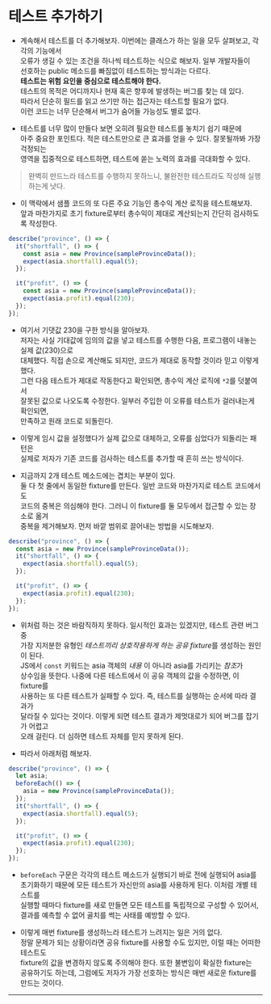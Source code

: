 # 테스트 추가하기

- 계속해서 테스트를 더 추가해보자. 이번에는 클래스가 하는 일을 모두 살펴보고, 각각의 기능에서  
  오류가 생길 수 있는 조건을 하나씩 테스트하는 식으로 해보자. 일부 개발자들이  
  선호하는 public 메소드를 빠짐없이 테스트하는 방식과는 다르다.  
  **테스트는 위험 요인을 중심으로 테스트해야 한다.**  
  테스트의 목적은 어디까지나 현재 혹은 향후에 발생하는 버그를 찾는 데 있다.  
  따라서 단순히 필드를 읽고 쓰기만 하는 접근자는 테스트할 필요가 없다.  
  이런 코드는 너무 단순해서 버그가 숨어들 가능성도 별로 없다.

- 테스트를 너무 많이 만들다 보면 오히려 필요한 테스트를 놓치기 쉽기 때문에  
  아주 중요한 포인트다. 적은 테스트만으로 큰 효과를 얻을 수 있다. 잘못될까봐 가장 걱정되는  
  영역을 집중적으로 테스트하면, 테스트에 쏟는 노력의 효과를 극대화할 수 있다.

> 완벽히 만드느라 테스트를 수행하지 못하느니, 불완전한 테스트라도 작성해 실행하는게 낫다.

- 이 맥락에서 샘플 코드의 또 다른 주요 기능인 총수익 계산 로직을 테스트해보자.  
  앞과 마찬가지로 초기 fixture로부터 총수익이 제대로 계산되는지 간단히 검사하도록 작성한다.

```js
describe("province", () => {
  it("shortfall", () => {
    const asia = new Province(sampleProvinceData());
    expect(asia.shortfall).equal(5);
  });

  it("profit", () => {
    const asia = new Province(sampleProvinceData());
    expect(asia.profit).equal(230);
  });
});
```

- 여기서 기댓값 230을 구한 방식을 알아보자.  
  저자는 사실 기대값에 임의의 값을 넣고 테스트를 수행한 다음, 프로그램이 내놓는 실제 값(230)으로  
  대체했다. 직접 손으로 계산해도 되지만, 코드가 제대로 동작할 것이라 믿고 이렇게 했다.  
  그런 다음 테스트가 제대로 작동한다고 확인되면, 총수익 계산 로직에 `*2`를 덧붙여서  
  잘못된 값으로 나오도록 수정한다. 일부러 주입한 이 오류를 테스트가 걸러내는게 확인되면,  
  만족하고 원래 코드로 되돌린다.

- 이렇게 임시 값을 설정했다가 실제 값으로 대체하고, 오류를 심었다가 되돌리는 패턴은  
  실제로 저자가 기존 코드를 검사하는 테스트를 추가할 때 흔히 쓰는 방식이다.

- 지금까지 2개 테스트 메소드에는 겹치는 부분이 있다.  
  둘 다 첫 줄에서 동일한 fixture를 만든다. 일반 코드와 마찬가지로 테스트 코드에서도  
  코드의 중복은 의심해야 한다. 그러니 이 fixture를 둘 모두에서 접근할 수 있는 장소로 옮겨  
  중복을 제거해보자. 먼저 바깥 범위로 끌어내는 방법을 시도해보자.

```js
describe("province", () => {
  const asia = new Province(sampleProvinceData());
  it("shortfall", () => {
    expect(asia.shortfall).equal(5);
  });

  it("profit", () => {
    expect(asia.profit).equal(230);
  });
});
```

- 위처럼 하는 것은 바람직하지 못하다. 일시적인 효과는 있겠지만, 테스트 관련 버그 중  
  가장 지저분한 유형인 *테스트끼리 상호작용하게 하는 공유 fixture*를 생성하는 원인이 된다.  
  JS에서 `const` 키워드는 asia 객체의 _내용_ 이 아니라 asia를 가리키는 *참조*가  
  상수임을 뜻한다. 나중에 다른 테스트에서 이 공유 객체의 값을 수정하면, 이 fixture를  
  사용하는 또 다른 테스트가 실패할 수 있다. 즉, 테스트를 실행하는 순서에 따라 결과가  
  달라질 수 있다는 것이다. 이렇게 되면 테스트 결과가 제멋대로가 되어 버그를 잡기가 어렵고  
  오래 걸린다. 더 심하면 테스트 자체를 믿지 못하게 된다.

- 따라서 아래처럼 해보자.

```js
describe("province", () => {
  let asia;
  beforeEach(() => {
    asia = new Province(sampleProvinceData());
  });
  it("shortfall", () => {
    expect(asia.shortfall).equal(5);
  });

  it("profit", () => {
    expect(asia.profit).equal(230);
  });
});
```

- `beforeEach` 구문은 각각의 테스트 메소드가 실행되기 바로 전에 실행되어 asia를  
  초기화하기 때문에 모든 테스트가 자신만의 asia를 사용하게 된다. 이처럼 개별 테스트를  
  실행할 때마다 fixture를 새로 만들면 모든 테스트를 독립적으로 구성할 수 있어서,  
  결과를 예측할 수 없어 골치를 썩는 사태를 예방할 수 있다.

- 이렇게 매번 fixture를 생성하느라 테스트가 느려지는 일은 거의 없다.  
  정말 문제가 되는 상황이라면 공유 fixture를 사용할 수도 있지만, 이럴 때는 어떠한 테스트도  
  fixture의 값을 변경하지 않도록 주의해야 한다. 또한 불변임이 확실한 fixture는  
  공유하기도 하는데, 그럼에도 저자가 가장 선호하는 방식은 매번 새로운 fixture를 만드는 것이다.

<hr/>
